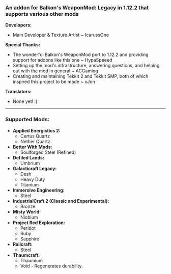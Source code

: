 ### An addon for Balkon's WeaponMod: Legacy in 1.12.2 that supports various other mods

**Developers:**

* Main Developer & Texture Artist ~ IcarussOne

**Special Thanks:**

- The wonderful Balkon's WeaponMod port to 1.12.2 and providing support for addons like this one ~ HypaSpeeed
- Setting up the mod's infrastructure, answering questions, and helping out with the mod in general ~ ACGaming
- Creating and maintaining Tekkit 2 and Tekkit SMP, both of which inspired this project to be made ~ xJon

**Translators:**

- None yet! :)
___
### **Supported Mods:** ###
- **Applied Energistics 2:**
	- Certus Quartz
	- Nether Quartz
- **Better With Mods:**
	- Soulforged Steel (Refined)
- **Defiled Lands:**
	- Umbrium
- **Galacticraft Legacy:**
	- Desh
	- Heavy Duty
	- Titanium
- **Immersive Engineering:**
	- Steel
- **IndustrialCraft 2 (Classic and Experimental):**
	- Bronze
- **Misty World:**
	- Niobium
- **Project Red Exploration:**
	- Peridot
	- Ruby
	- Sapphire
- **Railcraft:**
	- Steel
- **Thaumcraft:**
	- Thaumium
	- Void - Regenerates durability.
